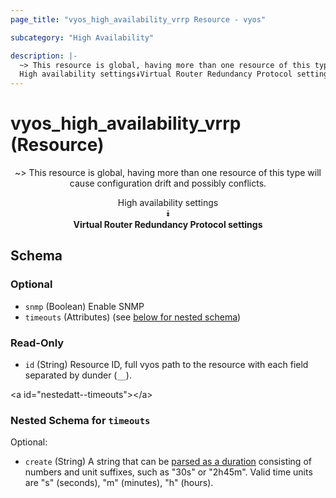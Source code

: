 ```yaml
---
page_title: "vyos_high_availability_vrrp Resource - vyos"

subcategory: "High Availability"

description: |- 
  ~> This resource is global, having more than one resource of this type will cause configuration drift and possibly conflicts.
  High availability settings⯯Virtual Router Redundancy Protocol settings
---
```


# vyos_high_availability_vrrp (Resource)
<center>

~> This resource is global, having more than one resource of this type will cause configuration drift and possibly conflicts.

High availability settings  
⯯  
**Virtual Router Redundancy Protocol settings**


</center>

## Schema

### Optional

- `snmp` (Boolean) Enable SNMP
- `timeouts` (Attributes) (see [below for nested schema](#nestedatt--timeouts))

### Read-Only

- `id` (String) Resource ID, full vyos path to the resource with each field separated by dunder (`__`).

&lt;a id=&#34;nestedatt--timeouts&#34;&gt;&lt;/a&gt;
### Nested Schema for `timeouts`

Optional:

- `create` (String) A string that can be [parsed as a duration](https://pkg.go.dev/time#ParseDuration) consisting of numbers and unit suffixes, such as &#34;30s&#34; or &#34;2h45m&#34;. Valid time units are &#34;s&#34; (seconds), &#34;m&#34; (minutes), &#34;h&#34; (hours).  
